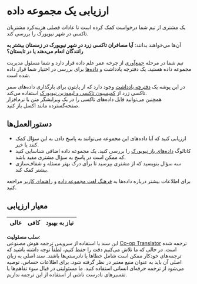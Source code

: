 <!--
CO_OP_TRANSLATOR_METADATA:
{
  "original_hash": "564445c39ad29a491abcb9356fc4d47d",
  "translation_date": "2025-08-24T22:17:24+00:00",
  "source_file": "4-Data-Science-Lifecycle/14-Introduction/assignment.md",
  "language_code": "fa"
}
-->
# ارزیابی یک مجموعه داده

یک مشتری از تیم شما درخواست کمک کرده است تا عادات فصلی هزینه‌کرد مشتریان تاکسی در شهر نیویورک را بررسی کند.

آن‌ها می‌خواهند بدانند: **آیا مسافران تاکسی زرد در شهر نیویورک در زمستان بیشتر به رانندگان انعام می‌دهند یا در تابستان؟**

تیم شما در مرحله [جمع‌آوری](Readme.md#Capturing) از چرخه عمر علم داده قرار دارد و شما مسئول مدیریت مجموعه داده هستید. یک دفترچه یادداشت و [داده‌ها](../../../../data/taxi.csv) برای بررسی در اختیار شما قرار داده شده است.

در این پوشه یک [دفترچه یادداشت](../../../../4-Data-Science-Lifecycle/14-Introduction/notebook.ipynb) وجود دارد که از پایتون برای بارگذاری داده‌های سفر تاکسی زرد از [کمیسیون تاکسی و لیموزین نیویورک](https://docs.microsoft.com/en-us/azure/open-datasets/dataset-taxi-yellow?tabs=azureml-opendatasets) استفاده می‌کند.  
همچنین می‌توانید فایل داده‌های تاکسی را در یک ویرایشگر متن یا نرم‌افزار صفحه‌گسترده مانند اکسل باز کنید.

## دستورالعمل‌ها

- ارزیابی کنید که آیا داده‌های این مجموعه می‌توانند به پاسخ دادن به این سؤال کمک کنند یا خیر.
- کاتالوگ [داده‌های باز نیویورک](https://data.cityofnewyork.us/browse?sortBy=most_accessed&utf8=%E2%9C%93) را بررسی کنید. یک مجموعه داده اضافی شناسایی کنید که ممکن است در پاسخ به سؤال مشتری مفید باشد.
- سه سؤال بنویسید که از مشتری بپرسید تا برای درک بهتر مسئله و شفاف‌سازی بیشتر کمک کند.

برای اطلاعات بیشتر درباره داده‌ها به [فرهنگ لغت مجموعه داده](https://www1.nyc.gov/assets/tlc/downloads/pdf/data_dictionary_trip_records_yellow.pdf) و [راهنمای کاربر](https://www1.nyc.gov/assets/tlc/downloads/pdf/trip_record_user_guide.pdf) مراجعه کنید.

## معیار ارزیابی

عالی | کافی | نیاز به بهبود  
--- | --- | ---  

**سلب مسئولیت**:  
این سند با استفاده از سرویس ترجمه هوش مصنوعی [Co-op Translator](https://github.com/Azure/co-op-translator) ترجمه شده است. در حالی که ما تلاش می‌کنیم دقت را حفظ کنیم، لطفاً توجه داشته باشید که ترجمه‌های خودکار ممکن است شامل خطاها یا نادرستی‌ها باشند. سند اصلی به زبان اصلی آن باید به عنوان منبع معتبر در نظر گرفته شود. برای اطلاعات حساس، توصیه می‌شود از ترجمه حرفه‌ای انسانی استفاده کنید. ما مسئولیتی در قبال سوء تفاهم‌ها یا تفسیرهای نادرست ناشی از استفاده از این ترجمه نداریم.